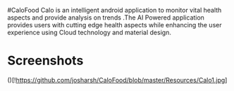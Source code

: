 #CaloFood
Calo is an intelligent android application to monitor vital health aspects and provide analysis on trends .The AI Powered application provides users with cutting edge health aspects while enhancing the user experience using Cloud technology and material design.

# Screenshots
()[!https://github.com/josharsh/CaloFood/blob/master/Resources/Calo1.jpg]
